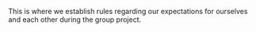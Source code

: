This is where we establish rules regarding our expectations for ourselves and each other during the group project. 
